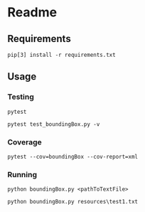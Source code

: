 # Readme
## Requirements
```pip[3] install -r requirements.txt```

## Usage
### Testing
```pytest```

```pytest test_boundingBox.py -v```

### Coverage
```pytest --cov=boundingBox --cov-report=xml```

### Running
```python boundingBox.py <pathToTextFile>```

```python boundingBox.py resources\test1.txt```
